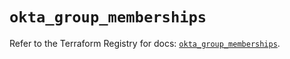 # `okta_group_memberships`

Refer to the Terraform Registry for docs: [`okta_group_memberships`](https://registry.terraform.io/providers/okta/okta/4.13.0/docs/resources/group_memberships).
